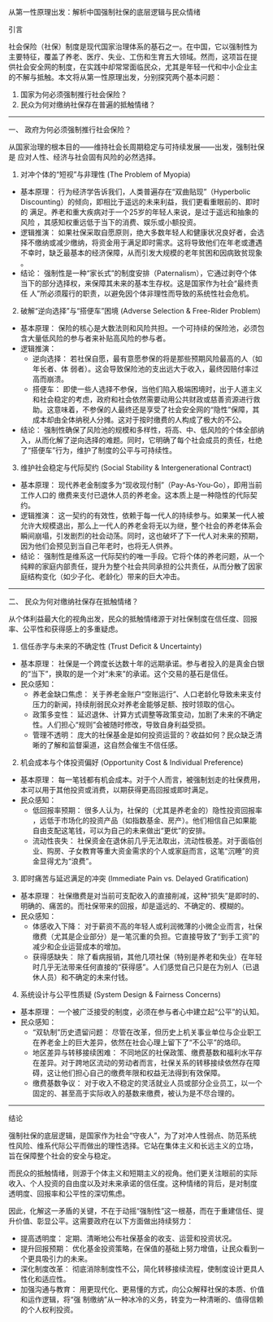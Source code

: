从第一性原理出发：解析中国强制社保的底层逻辑与民众情绪

  引言


  社会保险（社保）制度是现代国家治理体系的基石之一。在中国，它以强制性为
  主要特征，覆盖了养老、医疗、失业、工伤和生育五大领域。然而，这项旨在提
  供社会安全网的制度，在实践中却常常面临民众，尤其是年轻一代和中小企业主
  的不解与抵触。本文将从第一性原理出发，分别探究两个基本问题：
   1. 国家为何必须强制推行社会保险？
   2. 民众为何对缴纳社保存在普遍的抵触情绪？

  ---

  一、 政府为何必须强制推行社会保险？


  从国家治理的根本目的——维持社会长周期稳定与可持续发展——出发，强制社保是
  应对人性、经济与社会固有风险的必然选择。


  1. 对冲个体的“短视”与非理性 (The Problem of Myopia)


   * 基本原理： 行为经济学告诉我们，人类普遍存在“双曲贴现”（Hyperbolic
     Discounting）的倾向，即相比于遥远的未来利益，我们更看重眼前的、即时的
     满足。养老和重大疾病对于一个25岁的年轻人来说，是过于遥远和抽象的风险
     ，其感知权重远低于当下的消费、娱乐或小额投资。
   * 逻辑推演： 如果社保采取自愿原则，绝大多数年轻人和健康状况良好者，会选
     择不缴纳或减少缴纳，将资金用于满足即时需求。这将导致他们在年老或遭遇
     不幸时，缺乏最基本的经济保障，从而引发大规模的老年贫困和因病致贫现象
     。
   * 结论： 强制性是一种“家长式”的制度安排（Paternalism），它通过剥夺个体
     当下的部分选择权，来保障其未来的基本生存权。这是国家作为社会“最终责任
     人”所必须履行的职责，以避免因个体非理性而导致的系统性社会危机。


  2. 破解“逆向选择”与“搭便车”困境 (Adverse Selection & Free-Rider
  Problem)


   * 基本原理： 保险的核心是大数法则和风险共担。一个可持续的保险池，必须包
     含大量低风险的参与者来补贴高风险的参与者。
   * 逻辑推演：
       * 逆向选择：
         若社保自愿，最有意愿参保的将是那些预期风险最高的人（如年长者、体
         弱者）。这会导致保险池的支出远大于收入，最终因赔付率过高而崩溃。
       * 搭便车： 即使一些人选择不参保，当他们陷入极端困境时，出于人道主义
         和社会稳定的考虑，政府和社会依然需要动用公共财政或慈善资源进行救
         助。这意味着，不参保的人最终还是享受了社会安全网的“隐性”保障，其
         成本却由全体纳税人分摊。这对于按时缴费的人构成了极大的不公。
   * 结论： 强制性确保了风险池的规模和多样性，将高、中、低风险的个体全部纳
     入，从而化解了逆向选择的难题。同时，它明确了每个社会成员的责任，杜绝
     了“搭便车”行为，维护了制度的公平与可持续性。


  3. 维护社会稳定与代际契约 (Social Stability & Intergenerational
  Contract)


   * 基本原理：
     现代养老金制度多为“现收现付制”（Pay-As-You-Go），即用当前工作人口的
     缴费来支付已退休人员的养老金。这本质上是一种隐性的代际契约。
   * 逻辑推演： 这一契约的有效性，依赖于每一代人的持续参与。如果某一代人被
     允许大规模退出，那么上一代人的养老金将无以为继，整个社会的养老体系会
     瞬间崩塌，引发剧烈的社会动荡。同时，这也破坏了下一代人对未来的预期，
     因为他们会预见到当自己年老时，也将无人供养。
   * 结论： 强制性是维系这一代际契约的唯一手段。它将个体的养老问题，从一个
     纯粹的家庭内部责任，提升为整个社会共同承担的公共责任，从而分散了因家
     庭结构变化（如少子化、老龄化）带来的巨大冲击。

  ---

  二、 民众为何对缴纳社保存在抵触情绪？


  从个体利益最大化的视角出发，民众的抵触情绪源于对社保制度在信任度、回报
  率、公平性和获得感上的多重疑虑。


  1. 信任赤字与未来的不确定性 (Trust Deficit & Uncertainty)


   * 基本原理： 社保是一个跨度长达数十年的远期承诺。参与者投入的是真金白银
     的“当下”，换取的是一个对“未来”的承诺。这个交易的基石是信任。
   * 民众感知：
       * 养老金缺口焦虑： 关于养老金账户“空账运行”、人口老龄化导致未来支付
         压力的新闻，持续削弱民众对养老金能够足额、按时领取的信心。
       * 政策多变性： 延迟退休、计算方式调整等政策变动，加剧了未来的不确定
         性。人们担心“规则”会被随时修改，导致自身利益受损。
       * 管理不透明： 庞大的社保基金是如何投资运营的？收益如何？民众缺乏清
         晰的了解和监督渠道，这自然会催生不信任感。


  2. 机会成本与个体投资偏好 (Opportunity Cost & Individual Preference)


   * 基本原理： 每一笔钱都有机会成本。对于个人而言，被强制划走的社保费用，
     本可以用于其他投资或消费，以期获得更高回报或即时满足。
   * 民众感知：
       * 低回报率预期： 很多人认为，社保的（尤其是养老金的）隐性投资回报率
         ，远低于市场化的投资产品（如指数基金、房产）。他们相信自己如果能
         自由支配这笔钱，可以为自己的未来做出“更优”的安排。
       * 流动性丧失： 社保资金在退休前几乎无法取出，流动性极差。对于面临创
         业、购房、子女教育等重大资金需求的个人或家庭而言，这笔“沉睡”的资
         金显得尤为“浪费”。


  3. 即时痛苦与延迟满足的冲突 (Immediate Pain vs. Delayed Gratification)


   * 基本原理： 社保缴费是对当前可支配收入的直接削减，这种“损失”是即时的、
     明确的、痛苦的。而社保带来的回报，却是遥远的、不确定的、模糊的。
   * 民众感知：
       * 体感收入下降： 对于薪资不高的年轻人或利润微薄的小微企业而言，社保
         缴费（尤其是企业部分）是一笔沉重的负担。它直接导致了“到手工资”的
         减少和企业运营成本的增加。
       * 获得感缺失： 除了看病报销，其他几项社保（特别是养老和失业）在年轻
         时几乎无法带来任何直接的“获得感”。人们感觉自己只是在为别人（已退
         休人员）和不确定的未来付钱。

  4. 系统设计与公平性质疑 (System Design & Fairness Concerns)


   * 基本原理： 一个被广泛接受的制度，必须在参与者心中建立起“公平”的认知。
   * 民众感知：
       * “双轨制”历史遗留问题： 尽管在改革，但历史上机关事业单位与企业职工
         在养老金上的巨大差异，依然在社会心理上留下了“不公平”的烙印。
       * 地区差异与转移接续困难： 不同地区的社保政策、缴费基数和福利水平存
         在差异。对于跨地区流动的劳动者而言，社保关系的转移接续依然存在障
         碍，这让他们担心自己的缴费年限和权益无法得到有效保障。
       * 缴费基数争议： 对于收入不稳定的灵活就业人员或部分企业员工，以一个
         固定的、甚至高于实际收入的基数来缴费，被认为是不尽合理的。

  ---

  结论


  强制社保的底层逻辑，是国家作为社会“守夜人”，为了对冲人性弱点、防范系统
  性风险、维系代际公平而做出的理性选择。它站在集体主义和长远主义的立场，
  旨在保障整个社会的安全与稳定。


  而民众的抵触情绪，则源于个体主义和短期主义的视角。他们更关注眼前的实际
  收入、个人投资的自由度以及对未来承诺的信任度。这种情绪的背后，是对制度
  透明度、回报率和公平性的深切焦虑。


  因此，化解这一矛盾的关键，不在于动摇“强制性”这一根基，而在于重建信任、提
  升价值、彰显公平。这需要政府在以下方面做出持续努力：
   * 提高透明度： 定期、清晰地公布社保基金的收支、运营和投资状况。
   * 提升回报预期： 优化基金投资策略，在保值的基础上努力增值，让民众看到一
     个更具吸引力的未来。
   * 深化制度改革：
     彻底消除制度性不公，简化转移接续流程，使制度设计更具人性化和适应性。
   * 加强沟通与教育：
     用更现代化、更易懂的方式，向公众解释社保的本质、价值和运作逻辑，将“强
     制缴纳”从一种冰冷的义务，转变为一种清晰的、值得信赖的个人权利投资。